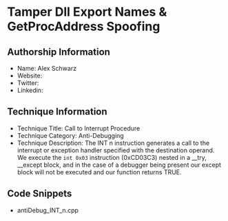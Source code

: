 # Tamper Dll Export Names & GetProcAddress Spoofing

## Authorship Information
* Name: Alex Schwarz
* Website: 
* Twitter:
* Linkedin:
  
## Technique Information
* Technique Title: Call to Interrupt Procedure
* Technique Category: Anti-Debugging
* Technique Description:  The INT n instruction generates a call to the interrupt or exception handler specified with the destination operand. We execute the `int 0x03` instruction (0xCD03C3) nested in a __try, __except block, and in the case of a debugger being present our except block will not be executed and our function returns TRUE.  

## Code Snippets
* antiDebug_INT_n.cpp
